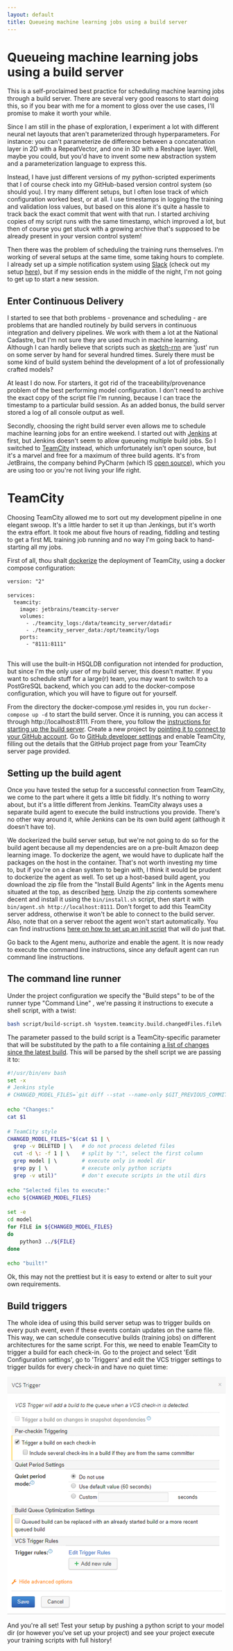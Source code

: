 ```yaml
---
layout: default
title: Queueing machine learning jobs using a build server
---
```


# Queueing machine learning jobs using a build server

This is a self-proclaimed best practice for scheduling machine learning jobs through a build server. There are several very good reasons to start doing this, so if you bear with me for a moment to gloss over the use cases, I'll promise to make it worth your while. 

Since I am still in the phase of exploration, I experiment a lot with different neural net layouts that aren't parameterized through hyperparameters. For instance: you can't parameterize de difference between a concatenation layer in 2D with a RepeatVector, and one in 3D with a Reshape layer. Well, maybe you could, but you'd have to invent some new abstraction system and a parameterization language to express this. 

Instead, I have just different versions of my python-scripted experiments that I of course check into my GitHub-based version control system (so should you). I try many different setups, but I often lose track of which configuration worked best, or at all. I use timestamps in logging the training and validation loss values, but based on this alone it's quite a hassle to track back the exact commit that went with that run. I started archiving copies of my script runs with the same timestamp, which improved a lot, but then of course you get stuck with a growing archive that's supposed to be already present in your version control system!

Then there was the problem of scheduling the training runs themselves. I'm working of several setups at the same time, some taking hours to complete. I already set up a simple notification system using [Slack](https://slack.com/) (check out my setup [here](https://github.com/reinvantveer/Topology-Learning/blob/master/model/topoml_util/slack_send.py)), but if my session ends in the middle of the night, I'm not going to get up to start a new session. 

## Enter Continuous Delivery
I started to see that both problems - provenance and scheduling - are problems that are handled routinely by build servers in continuous integration and delivery pipelines. We work with them a lot at the National Cadastre, but I'm not sure they are used much in machine learning. Although I can hardly believe that scripts such as [sketch-rnn](https://github.com/tensorflow/magenta/tree/master/magenta/models/sketch_rnn) are 'just' run on some server by hand for several hundred times. Surely there must be some kind of build system behind the development of a lot of professionally crafted models?

At least I do now. For starters, it got rid of the traceability/provenance problem of the best performing model configuration. I don't need to archive the exact copy of the script file I'm running, because I can trace the timestamp to a particular build session. As an added bonus, the build server stored a log of all console output as well.

Secondly, choosing the right build server even allows me to schedule machine learning jobs for an entire weekend. I started out with [Jenkins](https://jenkins.io/index.html) at first, but Jenkins doesn't seem to allow queueing multiple build jobs. So I switched to [TeamCity](https://www.jetbrains.com/teamcity/) instead, which unfortunately isn't open source, but it's a marvel and free for a maximum of three build agents. It's from JetBrains, the company behind PyCharm (which IS [open source](https://github.com/JetBrains/intellij-community/tree/master/python)), which you are using too or you're not living your life right.

# TeamCity
Choosing TeamCity allowed me to sort out my development pipeline in one elegant swoop. It's a little harder to set it up than Jenkings, but it's worth the extra effort. It took me about five hours of reading, fiddling and testing to get a first ML training job running and no way I'm going back to hand-starting all my jobs.

First of all, thou shalt [dockerize](https://www.docker.com/) the deployment of TeamCity, using a docker compose configuration:
```docker
version: "2"

services:
  teamcity:
    image: jetbrains/teamcity-server
    volumes:
      - ./teamcity_logs:/data/teamcity_server/datadir
      - ./teamcity_server_data:/opt/teamcity/logs
    ports:
      - "8111:8111"
      
```

This will use the built-in HSQLDB configuration not intended for production, but since I'm the only user of my build server, this doesn't matter. If you want to schedule stuff for a large(r) team, you may want to switch to a PostGreSQL backend, which you can add to the docker-compose configuration, which you will have to figure out for yourself.

From the directory the docker-compose.yml resides in, you run `docker-compose up -d` to start the build server. Once it is running, you can access it through http://localhost:8111. From there, you follow the [instructions for starting up the build server](https://confluence.jetbrains.com/display/TCD10/Installation+Quick+Start#InstallationQuickStart-StartTeamCityfortheFirstTime). Create a new project by [pointing it to connect to your GitHub account](https://confluence.jetbrains.com/display/TCD10/Configure+and+Run+Your+First+Build#ConfigureandRunYourFirstBuild-CreateaprojectpointingtoGitHub.comrepository). Go to [GitHub developer settings](https://github.com/settings/developers) and enable TeamCity, filling out the details that the GitHub project page from your TeamCity server page provided.

## Setting up the build agent
Once you have tested the setup for a successful connection from TeamCity, we come to the part where it gets a little bit fiddly. It's nothing to worry about, but it's a little different from Jenkins. TeamCity always uses a separate build agent to execute the build instructions you provide. There's no other way around it, while Jenkins can be its own build agent (although it doesn't have to). 

We dockerized the build server setup, but we're not going to do so for the build agent because all my dependencies are on a pre-built Amazon deep learning image. To dockerize the agent, we would have to duplicate half the packages on the host in the container. That's not worth investing my time to, but if you're on a clean system to begin with, I think it would be prudent to dockerize the agent as well. To set up a host-based build agent, you download the zip file from the "Install Build Agents" link in the Agents menu situated at the top, as described [here](https://confluence.jetbrains.com/display/TCD10/Setting+up+and+Running+Additional+Build+Agents#SettingupandRunningAdditionalBuildAgents-installingBuildAgentsZip). Unzip the zip contents somewhere decent and install it using the `bin/install.sh` script, then start it with `bin/agent.sh http://localhost:8111`. Don't forget to add this TeamCity server address, otherwise it won't be able to connect to the build server. Also, note that on a server reboot the agent won't start automatically. You can find instructions [here on how to set up an init script](https://confluence.jetbrains.com/display/TCD10/Setting+up+and+Running+Additional+Build+Agents#SettingupandRunningAdditionalBuildAgents-AutomaticAgentStartunderLinux) that will do just that.

Go back to the Agent menu, authorize and enable the agent. It is now ready to execute the command line instructions, since any default agent can run command line instructions. 

## The command line runner
Under the project configuration we specify the "Build steps" to be of the runner type "Command Line" , we're passing it instructions to execute a shell script, with a twist:

```bash
bash script/build-script.sh %system.teamcity.build.changedFiles.file%
```

The parameter passed to the build script is a TeamCity-specific parameter that will be substituted by the path to a file containing [a list of changes since the latest build](https://confluence.jetbrains.com/display/TCD10/Predefined+Build+Parameters#PredefinedBuildParameters-AgentBuildProperties). This will be parsed by the shell script we are passing it to:

```bash
#!/usr/bin/env bash
set -x
# Jenkins style
# CHANGED_MODEL_FILES=`git diff --stat --name-only $GIT_PREVIOUS_COMMIT $GIT_COMMIT | grep model | grep py | grep -v topoml_util`

echo "Changes:"
cat $1

# TeamCity style
CHANGED_MODEL_FILES="$(cat $1 | \
  grep -v DELETED | \   # do not process deleted files
  cut -d \: -f 1 | \    # split by ":", select the first column
  grep model | \        # execute only in model dir
  grep py | \           # execute only python scripts
  grep -v util)"        # don't execute scripts in the util dirs

echo "Selected files to execute:"
echo ${CHANGED_MODEL_FILES}

set -e
cd model
for FILE in ${CHANGED_MODEL_FILES}
do
	python3 ../${FILE}
done

echo "built!"
```

Ok, this may not the prettiest but it is easy to extend or alter to suit your own requirements.

## Build triggers
The whole idea of using this build server setup was to trigger builds on every push event, even if these events contain updates on the same file. This way, we can schedule consecutive builds (training jobs) on different architectures for the same script. For this, we need to enable TeamCity to trigger a build for each check-in. Go to the project and select 'Edit Configuration settings', go to 'Triggers' and edit the VCS trigger settings to trigger builds for every check-in and have no quiet time:

![vcs trigger settings](/images/vcs-trigger-settings.png)

And you're all set! Test your setup by pushing a python script to your model dir (or however you've set up your project) and see your project execute your training scripts with full history!